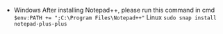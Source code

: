 * Windows
After installing Notepad++, please run this command in cmd
`$env:PATH += ";C:\Program Files\Notepad++"`
Linux 
`sudo snap install notepad-plus-plus`
